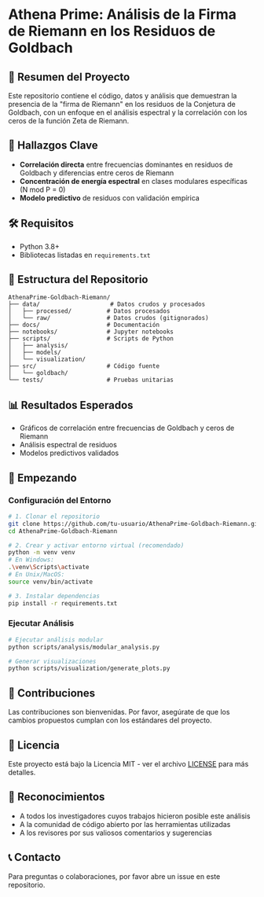 # Athena Prime: Análisis de la Firma de Riemann en los Residuos de Goldbach

## 📜 Resumen del Proyecto
Este repositorio contiene el código, datos y análisis que demuestran la presencia de la "firma de Riemann" en los residuos de la Conjetura de Goldbach, con un enfoque en el análisis espectral y la correlación con los ceros de la función Zeta de Riemann.

## 🚀 Hallazgos Clave
- **Correlación directa** entre frecuencias dominantes en residuos de Goldbach y diferencias entre ceros de Riemann
- **Concentración de energía espectral** en clases modulares específicas (N mod P = 0)
- **Modelo predictivo** de residuos con validación empírica

## 🛠️ Requisitos
- Python 3.8+
- Bibliotecas listadas en `requirements.txt`

## 📂 Estructura del Repositorio
```
AthenaPrime-Goldbach-Riemann/
├── data/                    # Datos crudos y procesados
│   ├── processed/          # Datos procesados
│   └── raw/                # Datos crudos (gitignorados)
├── docs/                   # Documentación
├── notebooks/              # Jupyter notebooks
├── scripts/                # Scripts de Python
│   ├── analysis/
│   ├── models/
│   └── visualization/
├── src/                    # Código fuente
│   └── goldbach/
└── tests/                  # Pruebas unitarias
```

## 📊 Resultados Esperados
- Gráficos de correlación entre frecuencias de Goldbach y ceros de Riemann
- Análisis espectral de residuos
- Modelos predictivos validados

## 🚀 Empezando

### Configuración del Entorno
```bash
# 1. Clonar el repositorio
git clone https://github.com/tu-usuario/AthenaPrime-Goldbach-Riemann.git
cd AthenaPrime-Goldbach-Riemann

# 2. Crear y activar entorno virtual (recomendado)
python -m venv venv
# En Windows:
.\venv\Scripts\activate
# En Unix/MacOS:
source venv/bin/activate

# 3. Instalar dependencias
pip install -r requirements.txt
```

### Ejecutar Análisis
```bash
# Ejecutar análisis modular
python scripts/analysis/modular_analysis.py

# Generar visualizaciones
python scripts/visualization/generate_plots.py
```

## 🤝 Contribuciones
Las contribuciones son bienvenidas. Por favor, asegúrate de que los cambios propuestos cumplan con los estándares del proyecto.

## 📄 Licencia
Este proyecto está bajo la Licencia MIT - ver el archivo [LICENSE](LICENSE) para más detalles.

## 👏 Reconocimientos
- A todos los investigadores cuyos trabajos hicieron posible este análisis
- A la comunidad de código abierto por las herramientas utilizadas
- A los revisores por sus valiosos comentarios y sugerencias

## 📞 Contacto
Para preguntas o colaboraciones, por favor abre un issue en este repositorio.

